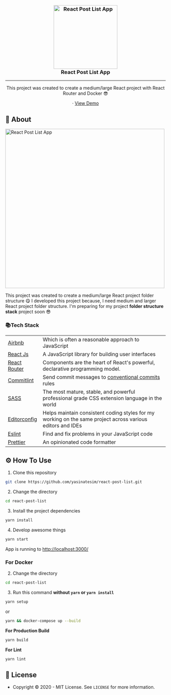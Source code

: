 <h3 align="center">
  <br>
  <a href="https://github.com/yasinatesim/react-post-list"><img src="https://yasinates.com/tech/react.svg" alt="React Post List App" width="200"></a>
  <br>
  React Post List App
  <br>
</h3>
<hr>
<p align="center">This project was created to create a medium/large React project with React Router and Docker 😎</p>

  <p align="center">
    · <a href="https://react-post-list.yasinatesim.vercel.app/">View Demo</a>
  </p>
</p>

## 📖 About

<img width="500" src="https://yasinates.com/react-post-list.jpg" alt="React Post List App">

This project was created to create a medium/large React project folder structure 😋
I developed this project because, I need medium and larger React project folder structure.
I'm preparing for my project **folder structure stack** project soon 😎


### 📚Tech Stack

<table>
<tr>
<td>
<a  href="https://github.com/airbnb/javascript">Airbnb</a>
</td>
<td>Which is often a reasonable approach to JavaScript</td>
</tr>
<tr>
<td>
<a  href="https://reactjs.org/">React Js</a>
</td>
<td>A JavaScript library for building user interfaces</td>
</tr>
<tr>
<td>
<a  href="https://reactrouter.com/">React Router</a>
</td>
<td>Components are the heart of React's powerful, declarative programming model.</td>
</tr>
<tr>
<td>
<a href="https://github.com/conventional-changelog/commitlint">Commitlint</a>
</td>
<td>Send commit messages to <a  href="https://www.conventionalcommits.org/en/v1.0.0/">conventional commits</a> rules</td>
</tr>
<tr>
<td>
<a href="https://sass-lang.com/](https://sass-lang.com/">SASS</a>
</td>
<td>The most mature, stable, and powerful professional grade CSS extension language in the world</td>
</tr>
<tr>
<td>
<a  href="https://editorconfig.org/">Editorconfig</a>
</td>
<td>Helps maintain consistent coding styles for my working on the same project across various editors and IDEs</td>
</tr>
<tr>
<td>
<a  href="https://eslint.org/">Eslint</a>
</td>
<td>Find and fix problems in your JavaScript code</td>
</tr>
<tr>
<td>
<a  href="https://prettier.io/">Prettier</a>
</td>
<td>An opinionated code formatter</td>
</tr>
</table>

## ⚙️ How To Use

 1. Clone this repository

```bash
git clone https://github.com/yasinatesim/react-post-list.git
```

2. Change the directory

```bash
cd react-post-list
```

 3. Install the project dependencies

```bash
yarn install
```

4. Develop awesome things

```bash
yarn start
```

App is running to  [http://localhost:3000/](http://localhost:3000/)

### For Docker

2. Change the directory

```bash
cd react-post-list
```

3. Run this command **without `yarn` or `yarn install`**

```bash
yarn setup
```

or

```bash
yarn && docker-compose up --build
```

**For Production Build**
```bash
yarn build
```

**For Lint**
```bash
yarn lint
```

## 🔑 License
* Copyright © 2020 - MIT License.
See `LICENSE` for more information.
